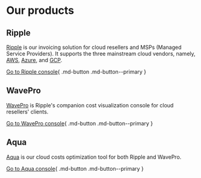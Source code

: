 # Our products

## Ripple

[Ripple](https://alphaus.cloud/en/ripple/) is our invoicing solution for cloud resellers and MSPs (Managed Service Providers). It supports the three mainstream cloud vendors, namely, [AWS](https://aws.amazon.com/), [Azure](https://azure.microsoft.com/), and [GCP](https://cloud.google.com/).

[Go to Ripple console](https://app.alphaus.cloud/ripple/){ .md-button .md-button--primary }

## WavePro

[WavePro](https://alphaus.cloud/en/wave/) is Ripple's companion cost visualization console for cloud resellers' clients.

[Go to WavePro console](https://app.alphaus.cloud/wavepro/){ .md-button .md-button--primary }

## Aqua

[Aqua](https://alphaus.cloud/en/aqua/) is our cloud costs optimization tool for both Ripple and WavePro.

[Go to Aqua console](https://app.alphaus.cloud/aqua/){ .md-button .md-button--primary }
